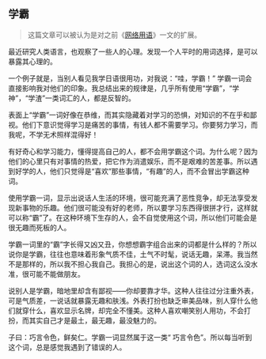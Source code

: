 <div class="inner">
<h2>学霸</h2>
<blockquote>
<p>这篇文章可以被认为是对之前《<a href="http://www.yinwang.org/blog-cn/2017/11/05/words">网络用语</a>》一文的扩展。</p>
</blockquote>
<p>最近研究人类语言，也观察了一些人的心理。发现一个人平时的用词选择，是可以暴露其心理的。</p>
<p>一个例子就是，当别人看见我学日语很用功，对我说：“哇，学霸！” 学霸一词会直接影响我对他们的印象。我总结出来的规律是，几乎所有使用“学霸”，“学神”，“学渣”一类词汇的人，都是反智的。</p>
<p>表面上“学霸”一词好像在恭维，而其实隐藏着对学习的恐惧，对知识的不在乎和鄙视。他们下意识觉得学习是痛苦的事情，有钱人都不需要学习。你要努力学习，而我呢，不学无术照样混得好！</p>
<p>有好奇心和学习能力，懂得提高自己的人，都不会用学霸这个词。为什么呢？因为他们的心里只有对事情的热爱，把它作为消遣娱乐，而不是艰难的苦差事。所以遇到好学的人，他们只觉得是“喜欢”那些事情，“有趣”的人，而不会冒出学霸这种词。</p>
<p>使用学霸一词，显示出说话人生活的环境，很可能充满了恶性竞争，却无法享受发现新事物的乐趣。他们很可能没有好的老师，所以要学习东西得很拼才行，这样就可以称“霸”了。在这种环境下生存的人，会不自觉使用这个词，所以他们可能会是很无趣而死板的人。</p>
<p>学霸一词里的“霸”字长得又凶又丑，你想想霸字组合出来的词都是什么样的？所以说你是学霸，往往也意味着形象气质不佳，土气不时髦，说话无趣，呆滞。我当然不是那样的，所以我不担心我自己。我担心的是，说出这个词的人，选词这么没水准，很可能不能做朋友。</p>
<p>说别人是学霸，暗地里却含有鄙视——你却要靠才华。这种人往往过分注重外表，可是气质差，一说话就暴露无趣和肤浅。外表打扮也缺乏审美品味，别人穿什么他们就穿什么，喜欢显示名牌，却完全不懂美。这种人喜欢嘲笑别人用功，不会打扮，而其实自己才是最土，最无趣，最没魅力的。</p>
<p>子曰：巧言令色，鲜矣仁。学霸一词显然属于这一类“ 巧言令色”。所以每当听到这个词，总是感觉我遇到了错误的人。</p>
</div>
<div class="ad-banner" style="margin-top: 5px">
<script async src="//pagead2.googlesyndication.com/pagead/js/adsbygoogle.js"></script>
<ins class="adsbygoogle"
                    style="display:inline-block;width:100%;height:90px"
                    data-ad-client="ca-pub-1331524016319584"
                    data-ad-slot="6657867155"></ins>
<script>(adsbygoogle = window.adsbygoogle || []).push({});</script>
</div>
<script data-ad-client="ca-pub-1331524016319584" async
            src="https://pagead2.googlesyndication.com/pagead/js/adsbygoogle.js">
</script>
    